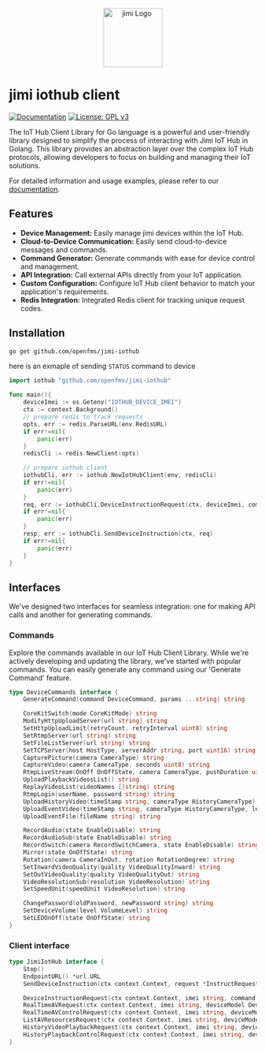<div align="center">
    <a href="https://www.jimilab.com/">
        <img src="https://www.jimilab.com/wp-content/uploads/2022/09/logo.png" alt="jimi Logo" width="120">
    </a>
</div>

# jimi iothub client
[![Documentation](https://img.shields.io/badge/Documentation-Read%20Now-blue.svg)](https://docs.jimicloud.com/)
[![License: GPL v3](https://img.shields.io/badge/License-GPLv3-blue.svg)](https://www.gnu.org/licenses/gpl-3.0)


The IoT Hub Client Library for Go language is a powerful and user-friendly library designed to simplify the process of interacting with Jimi IoT Hub in Golang. This library provides an abstraction layer over the complex IoT Hub protocols, allowing developers to focus on building and managing their IoT solutions.

For detailed information and usage examples, please refer to our [documentation](https://docs.jimicloud.com/).

## Features
- **Device Management:** Easily manage jimi devices within the IoT Hub.
- **Cloud-to-Device Communication:** Easily send cloud-to-device messages and commands.
- **Command Generator:** Generate commands with ease for device control and management.
- **API Integration:** Call external APIs directly from your IoT application.
- **Custom Configuration:** Configure IoT Hub client behavior to match your application's requirements.
- **Redis Integration:** Integrated Redis client for tracking unique request codes.

## Installation
```bash
go get github.com/openfms/jimi-iothub
```
here is an exmaple of sending `STATUS` command to device
```go
import iothub "github.com/openfms/jimi-iothub"

func main(){
    deviceImei := os.Getenv("IOTHUB_DEVICE_IMEI")
    ctx := context.Background()
    // prepare redis to track requests
	opts, err := redis.ParseURL(env.RedisURL)
	if err!=nil{
        panic(err)
    }
	redisCli := redis.NewClient(opts) 

    // prepare iothub client
	iothubCli, err := iothub.NewIotHubClient(env, redisCli)
	if err!=nil{
        panic(err)
    }
	req, err := iothubCli.DeviceInstructionRequest(ctx, deviceImei, commands.GenerateCommand(commands.STATUS))
	if err!=nil{
        panic(err)
    }
	resp, err := iothubCli.SendDeviceInstruction(ctx, req)
    if err!=nil{
        panic(err)
    }
}

```
## Interfaces
We've designed two interfaces for seamless integration: one for making API calls and another for generating commands.

### Commands
Explore the commands available in our IoT Hub Client Library. While we're actively developing and updating the library, we've started with popular commands. You can easily generate any command using our 'Generate Command' feature. 

```Go
type DeviceCommands interface {
    GenerateCommand(command DeviceCommand, params ...string) string

    CoreKitSwitch(mode CoreKitMode) string
    ModifyHttpUploadServer(url string) string
    SetHttpUploadLimit(retryCount, retryInterval uint8) string
    SetRtmpServer(url string) string
    SetFileListServer(url string) string
    SetTCPServer(host HostType, serverAddr string, port uint16) string
    CapturePicture(camera CameraType) string
    CaptureVideo(camera CameraType, seconds uint8) string
    RtmpLiveStream(OnOff OnOffState, camera CameraType, pushDuration uint8) string
    UploadPlaybackVideosList() string
    ReplayVideoList(videoNames []string) string
    RtmpLogin(userName, password string) string
    UploadHistoryVideo(timeStamp string, cameraType HistoryCameraType) string
    UploadEventVideo(timeStamp string, cameraType HistoryCameraType, lengthSecond uint8) string
    UploadEventFile(fileName string) string

    RecordAudio(state EnableDisable) string
    RecordAudioSub(state EnableDisable) string
    RecordSwitch(camera RecordSwitchCamera, state EnableDisable) string
    Mirror(state OnOffState) string
    Rotation(camera CameraInOut, rotation RotationDegree) string
    SetInwardVideoQuality(quality VideoQualityInward) string
    SetOutVideoQuality(quality VideoQualityOut) string
    VideoResolutionSub(resolution VideoResolution) string
    SetSpeedUnit(speedUnit VideoResolution) string

    ChangePassword(oldPassword, newPassword string) string
    SetDeviceVolume(level VolumeLevel) string
    SetLEDOnOff(state OnOffState) string
}
```

### Client interface

```Go
type JimiIotHub interface {
    Stop()
    EndpointURL() *url.URL
    SendDeviceInstruction(ctx context.Context, request *InstructRequest) (*Response, error)

    DeviceInstructionRequest(ctx context.Context, imei string, command string) (*InstructRequest, error)
    RealTimeAVRequest(ctx context.Context, imei string, deviceModel DeviceModel, cmdContent *RealTimeCmdContent) (*InstructRequest, error)
    RealTimeAVControlRequest(ctx context.Context, imei string, deviceModel DeviceModel, cmdContent *RealTimeControlCmdContent) (*InstructRequest, error)
    ListAVResourcesRequest(ctx context.Context, imei string, deviceModel DeviceModel, cmdContent *AVResourceListCmdContent) (*InstructRequest, error)
    HistoryVideoPlaybackRequest(ctx context.Context, imei string, deviceModel DeviceModel, cmdContent *PlaybackCmdContent) (*InstructRequest, error)
    HistoryPlaybackControlRequest(ctx context.Context, imei string, deviceModel DeviceModel, cmdContent *PlaybackControlCmdContent) (*InstructRequest, error)
}

```
